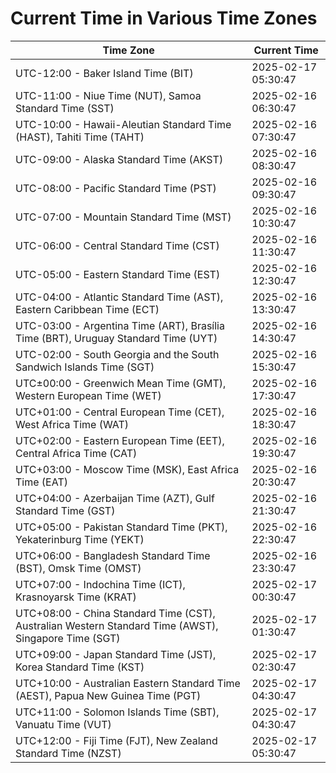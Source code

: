 # Current Time in Various Time Zones

| Time Zone | Current Time |
|-----------|--------------|
| UTC-12:00 - Baker Island Time (BIT) | 2025-02-17 05:30:47 |
| UTC-11:00 - Niue Time (NUT), Samoa Standard Time (SST) | 2025-02-16 06:30:47 |
| UTC-10:00 - Hawaii-Aleutian Standard Time (HAST), Tahiti Time (TAHT) | 2025-02-16 07:30:47 |
| UTC-09:00 - Alaska Standard Time (AKST) | 2025-02-16 08:30:47 |
| UTC-08:00 - Pacific Standard Time (PST) | 2025-02-16 09:30:47 |
| UTC-07:00 - Mountain Standard Time (MST) | 2025-02-16 10:30:47 |
| UTC-06:00 - Central Standard Time (CST) | 2025-02-16 11:30:47 |
| UTC-05:00 - Eastern Standard Time (EST) | 2025-02-16 12:30:47 |
| UTC-04:00 - Atlantic Standard Time (AST), Eastern Caribbean Time (ECT) | 2025-02-16 13:30:47 |
| UTC-03:00 - Argentina Time (ART), Brasília Time (BRT), Uruguay Standard Time (UYT) | 2025-02-16 14:30:47 |
| UTC-02:00 - South Georgia and the South Sandwich Islands Time (SGT) | 2025-02-16 15:30:47 |
| UTC±00:00 - Greenwich Mean Time (GMT), Western European Time (WET) | 2025-02-16 17:30:47 |
| UTC+01:00 - Central European Time (CET), West Africa Time (WAT) | 2025-02-16 18:30:47 |
| UTC+02:00 - Eastern European Time (EET), Central Africa Time (CAT) | 2025-02-16 19:30:47 |
| UTC+03:00 - Moscow Time (MSK), East Africa Time (EAT) | 2025-02-16 20:30:47 |
| UTC+04:00 - Azerbaijan Time (AZT), Gulf Standard Time (GST) | 2025-02-16 21:30:47 |
| UTC+05:00 - Pakistan Standard Time (PKT), Yekaterinburg Time (YEKT) | 2025-02-16 22:30:47 |
| UTC+06:00 - Bangladesh Standard Time (BST), Omsk Time (OMST) | 2025-02-16 23:30:47 |
| UTC+07:00 - Indochina Time (ICT), Krasnoyarsk Time (KRAT) | 2025-02-17 00:30:47 |
| UTC+08:00 - China Standard Time (CST), Australian Western Standard Time (AWST), Singapore Time (SGT) | 2025-02-17 01:30:47 |
| UTC+09:00 - Japan Standard Time (JST), Korea Standard Time (KST) | 2025-02-17 02:30:47 |
| UTC+10:00 - Australian Eastern Standard Time (AEST), Papua New Guinea Time (PGT) | 2025-02-17 04:30:47 |
| UTC+11:00 - Solomon Islands Time (SBT), Vanuatu Time (VUT) | 2025-02-17 04:30:47 |
| UTC+12:00 - Fiji Time (FJT), New Zealand Standard Time (NZST) | 2025-02-17 05:30:47 |
